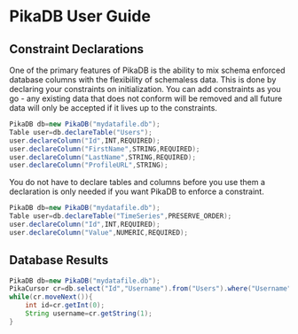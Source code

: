 # PikaDB User Guide

## Constraint Declarations

One of the primary features of PikaDB is the ability to mix schema enforced database columns with the flexibility of schemaless data. This is done by declaring your constraints on initialization. You can add constraints as you go - any existing data that does not conform will be removed and all future data will only be accepted if it lives up to the constraints.

```java
PikaDB db=new PikaDB("mydatafile.db");
Table user=db.declareTable("Users");
user.declareColumn("Id",INT,REQUIRED);
user.declareColumn("FirstName",STRING,REQUIRED);
user.declareColumn("LastName",STRING,REQUIRED);
user.declareColumn("ProfileURL",STRING);
````

You do not have to declare tables and columns before you use them a declaration is only needed if you want PikaDB to enforce a constraint.

```java
PikaDB db=new PikaDB("mydatafile.db");
Table user=db.declareTable("TimeSeries",PRESERVE_ORDER);
user.declareColumn("Id",INT,REQUIRED);
user.declareColumn("Value",NUMERIC,REQUIRED);
````

## Database Results

```java
PikaDB db=new PikaDB("mydatafile.db");
PikaCursor cr=db.select("Id","Username").from("Users").where("Username").contains("king");
while(cr.moveNext()){
	int id=cr.getInt(0);
	String username=cr.getString(1);
}
````